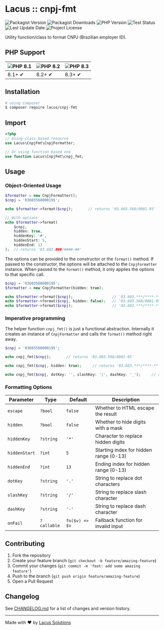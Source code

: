 # Lacus :: cnpj-fmt

![Packagist Version](https://img.shields.io/packagist/v/lacus/cnpj-fmt)
![Packagist Downloads](https://img.shields.io/packagist/dm/lacus/cnpj-fmt)
![PHP Version](https://img.shields.io/packagist/php-v/lacus/cnpj-fmt)
![Test Status](https://img.shields.io/github/actions/workflow/status/LacusSolutions/br-utils-php/ci.yml?label=ci/cd)
![Last Update Date](https://img.shields.io/github/last-commit/LacusSolutions/br-utils-php)
![Project License](https://img.shields.io/packagist/l/lacus/cnpj-fmt)

Utility function/class to format CNPJ (Brazilian employer ID).

## PHP Support

![PHP 8.1](https://img.shields.io/badge/PHP-8.1-777BB4?logo=php&logoColor=white) | ![PHP 8.2](https://img.shields.io/badge/PHP-8.2-777BB4?logo=php&logoColor=white) | ![PHP 8.3](https://img.shields.io/badge/PHP-8.3-777BB4?logo=php&logoColor=white) |
|--- | --- | --- |
| 8.1+ ✔ | 8.2+ ✔ | 8.3+ ✔ |

## Installation

```bash
# using Composer
$ composer require lacus/cnpj-fmt
```

## Import

```php
<?php
// Using class-based resource
use Lacus\CnpjFmt\CnpjFormatter;

// Or using function-based one
use function Lacus\CnpjFmt\cnpj_fmt;
```

## Usage

### Object-Oriented Usage

```php
$formatter = new CnpjFormatter();
$cnpj = '03603568000195';

echo $formatter->format($cnpj);       // returns '03.603.568/0001-95'

// With options
echo $formatter->format(
    $cnpj,
    hidden: true,
    hiddenKey: '#',
    hiddenStart: 5,
    hiddenEnd: 13
);  // returns '03.603.###/####-##'
```

The options can be provided to the constructor or the `format()` method. If passed to the constructor, the options will be attached to the `CnpjFormatter` instance. When passed to the `format()` method, it only applies the options to that specific call.

```php
$cnpj = '03603568000195';
$formatter = new CnpjFormatter(hidden: true);

echo $formatter->format($cnpj);                  // '03.603.***/****-**'
echo $formatter->format($cnpj, hidden: false);   // '03.603.568/0001-95' merges the options to the instance's
echo $formatter->format($cnpj);                  // '03.603.***/****-**' uses only the instance options
```

### Imperative programming

The helper function `cnpj_fmt()` is just a functional abstraction. Internally it creates an instance of `CnpjFormatter` and calls the `format()` method right away.

```php
$cnpj = '03603568000195';

echo cnpj_fmt($cnpj);       // returns '03.603.568/0001-95'

echo cnpj_fmt($cnpj, hidden: true);     // returns '03.603.***/****-**'

echo cnpj_fmt($cnpj, dotKey: '', slashKey: '|', dashKey: '_');     // returns '03603568|0001_95'
```

### Formatting Options

| Parameter | Type | Default | Description |
|-----------|------|---------|-------------|
| `escape` | `?bool` | `false` | Whether to HTML escape the result |
| `hidden` | `?bool` | `false` | Whether to hide digits with a mask |
| `hiddenKey` | `?string` | `'*'` | Character to replace hidden digits |
| `hiddenStart` | `?int` | `5` | Starting index for hidden range (0-13) |
| `hiddenEnd` | `?int` | `13` | Ending index for hidden range (0-13) |
| `dotKey` | `?string` | `'.'` | String to replace dot characters |
| `slashKey` | `?string` | `'/'` | String to replace slash character |
| `dashKey` | `?string` | `'-'` | String to replace dash character |
| `onFail` | `?callable` | `fn($v) => $v` | Fallback function for invalid input |

## Contributing

1. Fork the repository
2. Create your feature branch (`git checkout -b feature/amazing-feature`)
3. Commit your changes (`git commit -m 'feat: add some amazing feature'`)
4. Push to the branch (`git push origin feature/amazing-feature`)
5. Open a Pull Request

## Changelog

See [CHANGELOG.md](CHANGELOG.md) for a list of changes and version history.

---

Made with ❤️ by [Lacus Solutions](https://github.com/LacusSolutions)
